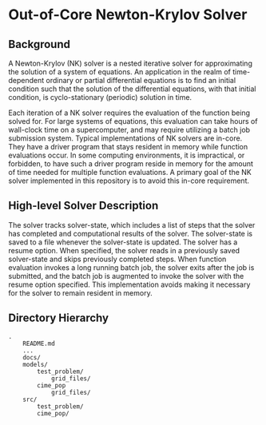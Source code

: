 # Out-of-Core Newton-Krylov Solver

## Background

A Newton-Krylov (NK) solver is a nested iterative solver for approximating the solution of a system of equations.
An application in the realm of time-dependent ordinary or partial differential equations is to find an initial condition such that the solution of the differential equations, with that initial condition, is cyclo-stationary (periodic) solution in time.

Each iteration of a NK solver requires the evaluation of the function being solved for.
For large systems of equations, this evaluation can take hours of wall-clock time on a supercomputer, and may require utilizing a batch job submission system.
Typical implementations of NK solvers are in-core.
They have a driver program that stays resident in memory while function evaluations occur.
In some computing environments, it is impractical, or forbidden, to have such a driver program reside in memory for the amount of time needed for multiple function evaluations.
A primary goal of the NK solver implemented in this repository is to avoid this in-core requirement.

## High-level Solver Description

The solver tracks solver-state, which includes a list of steps that the solver has completed and computational results of the solver.
The solver-state is saved to a file whenever the solver-state is updated.
The solver has a resume option.
When specified, the solver reads in a previously saved solver-state and skips previously completed steps.
When function evaluation invokes a long running batch job, the solver exits after the job is submitted, and the batch job is augmented to invoke the solver with the resume option specified.
This implementation avoids making it necessary for the solver to remain resident in memory.

## Directory Hierarchy
```
.
    README.md
    ...
    docs/
    models/
        test_problem/
            grid_files/
        cime_pop
            grid_files/
    src/
        test_problem/
        cime_pop/
```
